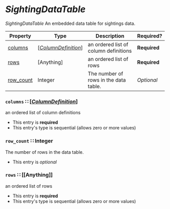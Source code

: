 <a id="map73"></a>
# *SightingDataTable*

*SightingDataTable* An embedded data table for sightings data.

| Property | Type | Description | Required? |
| -------- | ---- | ----------- | --------- |
|[columns](#columns-columndefinitioncolumndefinitionmdmap84)|[[*ColumnDefinition*](./ColumnDefinition.md#map84)]|an ordered list of column definitions|**Required**|
|[rows](#rows-anything)|[Anything]|an ordered list of rows|**Required**|
|[row_count](#row_count-integer)|Integer|The number of rows in the data table.|_Optional_|


<a id="columns-columndefinitioncolumndefinitionmdmap84"></a>
### `columns` ∷ [[*ColumnDefinition*](./ColumnDefinition.md#map84)]

an ordered list of column definitions

* This entry is **required**
* This entry's type is sequential (allows zero or more values)


<a id="row_count-integer"></a>
### `row_count` ∷ Integer

The number of rows in the data table.

* This entry is _optional_



<a id="rows-anything"></a>
### `rows` ∷ [[Anything]]

an ordered list of rows

* This entry is **required**
* This entry's type is sequential (allows zero or more values)


